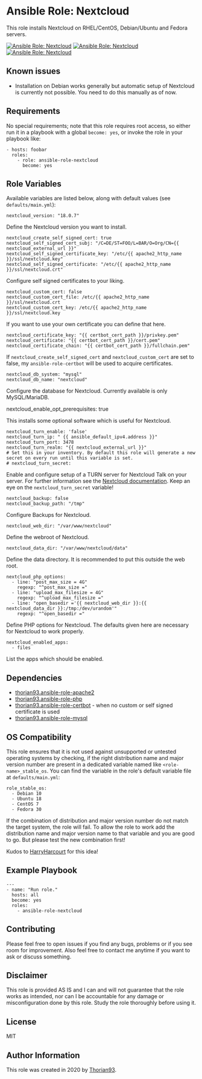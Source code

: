 # Ansible Role: Nextcloud

This role installs Nextcloud on RHEL/CentOS, Debian/Ubuntu and Fedora servers.

[![Ansible Role: Nextcloud](https://img.shields.io/ansible/role/51304?style=flat-square)](https://galaxy.ansible.com/thorian93/ansible_role_nextcloud)
[![Ansible Role: Nextcloud](https://img.shields.io/ansible/quality/51304?style=flat-square)](https://galaxy.ansible.com/thorian93/ansible_role_nextcloud)
[![Ansible Role: Nextcloud](https://img.shields.io/ansible/role/d/51304?style=flat-square)](https://galaxy.ansible.com/thorian93/ansible_role_nextcloud)

## Known issues

- Installation on Debian works generally but automatic setup of Nextcloud is currently not possible. You need to do this manually as of now.

## Requirements

No special requirements; note that this role requires root access, so either run it in a playbook with a global `become: yes`, or invoke the role in your playbook like:

    - hosts: foobar
      roles:
        - role: ansible-role-nextcloud
          become: yes

## Role Variables

Available variables are listed below, along with default values (see `defaults/main.yml`):

    nextcloud_version: "18.0.7"

Define the Nextcloud version you want to install.

    nextcloud_create_self_signed_cert: true
    nextcloud_self_signed_cert_subj: "/C=DE/ST=FOO/L=BAR/O=Org/CN={{ nextcloud_external_url }}"
    nextcloud_self_signed_certificate_key: "/etc/{{ apache2_http_name }}/ssl/nextcloud.key"
    nextcloud_self_signed_certificate: "/etc/{{ apache2_http_name }}/ssl/nextcloud.crt"

Configure self signed certificates to your liking.

    nextcloud_custom_cert: false
    nextcloud_custom_cert_file: /etc/{{ apache2_http_name }}/ssl/nextcloud.crt
    nextcloud_custom_cert_key: /etc/{{ apache2_http_name }}/ssl/nextcloud.key

If you want to use your own certificate you can define that here.

    nextcloud_certificate_key: "{{ certbot_cert_path }}/privkey.pem"
    nextcloud_certificate: "{{ certbot_cert_path }}/cert.pem"
    nextcloud_certificate_chain: "{{ certbot_cert_path }}/fullchain.pem"

If `nextcloud_create_self_signed_cert` and `nextcloud_custom_cert` are set to false, my `ansible-role-certbot` will be used to acquire certificates.

    nextcloud_db_system: "mysql"
    nextcloud_db_name: "nextcloud"

Configure the database for Nextcloud. Currently available is only MySQL/MariaDB.

  nextcloud_enable_opt_prerequisites: true

This installs some optional software which is useful for Nextcloud.

    nextcloud_turn_enable: 'false'
    nextcloud_turn_ip: " {{ ansible_default_ipv4.address }}"
    nextcloud_turn_port: 3478
    nextcloud_turn_realm: "{{ nextcloud_external_url }}"
    # Set this in your inventory. By default this role will generate a new secret on every run until this variable is set.
    # nextcloud_turn_secret:

Enable and configure setup of a TURN server for Nextcloud Talk on your server. For further information see the [Nextcloud documentation](https://nextcloud-talk.readthedocs.io/en/latest/TURN). Keep an eye on the `nextcloud_turn_secret` variable!

    nextcloud_backup: false
    nextcloud_backup_path: "/tmp"

Configure Backups for Nextcloud.

    nextcloud_web_dir: "/var/www/nextcloud"

Define the webroot of Nextcloud.

    nextcloud_data_dir: "/var/www/nextcloud/data"

Define the data directory. It is recommended to put this outside the web root.

    nextcloud_php_options:
      - line: "post_max_size = 4G"
        regexp: "^post_max_size ="
      - line: "upload_max_filesize = 4G"
        regexp: "^upload_max_filesize ="
      - line: "open_basedir ='{{ nextcloud_web_dir }}:{{ nextcloud_data_dir }}:/tmp:/dev/urandom'"
        regexp: "^open_basedir ="

Define PHP options for Nextcloud. The defaults given here are necessary for Nextcloud to work properly.

    nextcloud_enabled_apps:
      - files

List the apps which should be enabled.

## Dependencies

  - [thorian93.ansible-role-apache2](https://galaxy.ansible.com/thorian93/ansible_role_apache2)
  - [thorian93.ansible-role-php](https://galaxy.ansible.com/thorian93/ansible_role_nextcloud)
  - [thorian93.ansible-role-certbot](https://galaxy.ansible.com/thorian93/ansible_role_certbot) - when no custom or self signed certificate is used
  - [thorian93.ansible-role-mysql](https://galaxy.ansible.com/thorian93/ansible_role_mysql)

## OS Compatibility

This role ensures that it is not used against unsupported or untested operating systems by checking, if the right distribution name and major version number are present in a dedicated variable named like `<role-name>_stable_os`. You can find the variable in the role's default variable file at `defaults/main.yml`:

    role_stable_os:
      - Debian 10
      - Ubuntu 18
      - CentOS 7
      - Fedora 30

If the combination of distribution and major version number do not match the target system, the role will fail. To allow the role to work add the distribution name and major version name to that variable and you are good to go. But please test the new combination first!

Kudos to [HarryHarcourt](https://github.com/HarryHarcourt) for this idea!

## Example Playbook

    ---
    - name: "Run role."
      hosts: all
      become: yes
      roles:
        - ansible-role-nextcloud

## Contributing

Please feel free to open issues if you find any bugs, problems or if you see room for improvement. Also feel free to contact me anytime if you want to ask or discuss something.

## Disclaimer

This role is provided AS IS and I can and will not guarantee that the role works as intended, nor can I be accountable for any damage or misconfiguration done by this role. Study the role thoroughly before using it.

## License

MIT

## Author Information

This role was created in 2020 by [Thorian93](http://thorian93.de/).
